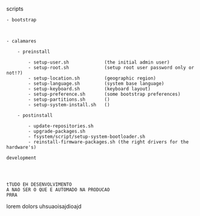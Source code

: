 scripts


    - bootstrap
    


    - calamares
        
        - preinstall

            - setup-user.sh             (the initial admin user)
            - setup-root.sh             (setup root user password only or not!?)
            - setup-location.sh         (geographic region)
            - setup-language.sh         (system base language)
            - setup-keyboard.sh         (keyboard layout)
            - setup-preference.sh       (some bootstrap preferences)
            - setup-partitions.sh       ()
            - setup-system-install.sh   ()

        - postinstall
            
            - update-repositories.sh
            - upgrade-packages.sh
            - fsystem/script/setup-system-bootloader.sh
            - reinstall-firmware-packages.sh (the right drivers for the hardware's)
    
    development




    tTUDO EH DESENVOLVIMENTO
    A NAO SER O QUE E AUTOMADO NA PRODUCAO 
    PRRA



lorem dolors uhsuaoisajdioajd